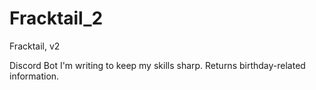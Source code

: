 # Fracktail_2
Fracktail, v2

Discord Bot I'm writing to keep my skills sharp. Returns birthday-related information.
